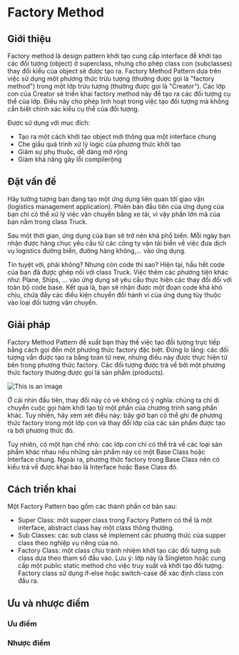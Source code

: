 # Factory Method

## Giới thiệu

Factory method là design pattern khởi tạo cung cấp interface để khởi tạo các đối tượng (object) ở superclass, nhưng cho phép class con (subclasses) thay đổi kiểu của object sẽ được tạo ra. Factory Method Pattern dựa trên việc sử dụng một phương thức trừu tượng (thường được gọi là "factory method") trong một lớp trừu tượng (thường được gọi là "Creator"). Các lớp con của Creator sẽ triển khai factory method này để tạo ra các đối tượng cụ thể của lớp. Điều này cho phép linh hoạt trong việc tạo đối tượng mà không cần biết chính xác kiểu cụ thể của đối tượng.

Được sử dụng với mục đích:

- Tạo ra một cách khởi tạo object mới thông qua một interface chung
- Che giấu quá trình xử lý logic của phương thức khởi tạo
- Giảm sự phụ thuộc, dễ dàng mở rộng
- Giảm khả năng gây lỗi compilerộng

## Đặt vấn đề

Hãy tưởng tượng bạn đang tạo một ứng dụng liên quan tới giao vận (logistics management application). Phiên bản đầu tiên của ứng dụng của bạn chỉ có thể xử lý việc vận chuyển bằng xe tải, vì vậy phần lớn mã của bạn nằm trong class Truck.

Sau một thời gian, ứng dụng của bạn sẽ trở nên khá phổ biến. Mỗi ngày bạn nhận được hàng chục yêu cầu từ các công ty vận tải biển về việc đưa dịch vụ logistics đường biển, đường hàng không,... vào ứng dụng.

Tin tuyệt vời, phải không? Nhưng còn code thì sao? Hiện tại, hầu hết code của bạn đã được ghép nối với class Truck. Việc thêm các phương tiện khác như: Plane, Ships, ... vào ứng dụng sẽ yêu cầu thực hiện các thay đổi đối với toàn bộ code base.
Kết quả là, bạn sẽ nhận được một đoạn code khá khó chịu, chứa đầy các điều kiện chuyển đổi hành vi của ứng dụng tùy thuộc vào loại đối tượng vận chuyển.

## Giải pháp
Factory Method Pattern đề xuất bạn thay thế việc tạo đối tượng trực tiếp bằng cách gọi đến một phương thức factory đặc biệt. Đừng lo lắng: các đối tượng vẫn được tạo ra bằng toán tử new, nhưng điều này được thực hiện từ bên trong phương thức factory. Các đối tượng được trả về bởi một phương thức factory thường được gọi là sản phẩm (products).

![This is an image](https://raw.githubusercontent.com/hieuvu98/clean-code/8ce0e58ed3dafbed1101669bf3caa64326bef0b9/images/solution1.png.gif)

Ở cái nhìn đầu tiên, thay đổi này có vẻ không có ý nghĩa: chúng ta chỉ di chuyển cuộc gọi hàm khởi tạo từ một phần của chương trình sang phần khác. Tuy nhiên, hãy xem xét điều này: bây giờ bạn có thể ghi đè phương thức factory trong một lớp con và thay đổi lớp của các sản phẩm được tạo ra bởi phương thức đó.

Tuy nhiên, có một hạn chế nhỏ: các lớp con chỉ có thể trả về các loại sản phẩm khác nhau nếu những sản phẩm này có một Base Class hoặc Interface chung. Ngoài ra, phương thức factory trong Base Class nên có kiểu trả về được khai báo là Interface hoặc Base Class đó.

## Cách triển khai

Một Factory Pattern bao gồm các thành phần cơ bản sau:

- Super Class: môt supper class trong Factory Pattern có thể là một interface, abstract class hay một class thông thường.
- Sub Classes: các sub class sẽ implement các phương thức của supper class theo nghiệp vụ riêng của nó.
- Factory Class: một class chịu tránh nhiệm khởi tạo các đối tượng sub class dựa theo tham số đầu vào. Lưu ý: lớp này là Singleton hoặc cung cấp một public static method cho việc truy xuất và khởi tạo đối tượng. Factory class sử dụng if-else hoặc switch-case để xác định class con đầu ra.

## Ưu và nhược điểm

### Ưu điểm

### Nhược điểm
